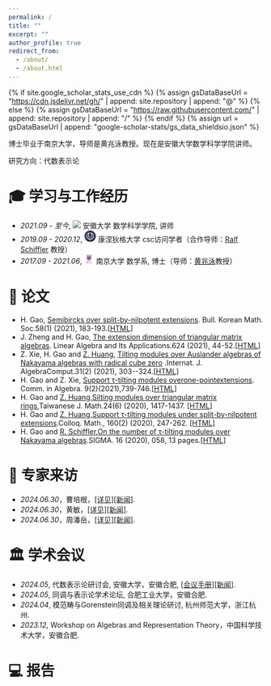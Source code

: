 ```yaml
---
permalink: /
title: ""
excerpt: ""
author_profile: true
redirect_from: 
  - /about/
  - /about.html
---
```


{% if site.google_scholar_stats_use_cdn %}
{% assign gsDataBaseUrl = "https://cdn.jsdelivr.net/gh/" | append: site.repository | append: "@" %}
{% else %}
{% assign gsDataBaseUrl = "https://raw.githubusercontent.com/" | append: site.repository | append: "/" %}
{% endif %}
{% assign url = gsDataBaseUrl | append: "google-scholar-stats/gs_data_shieldsio.json" %}

<span class='anchor' id='about-me'></span>

博士毕业于南京大学，导师是黄兆泳教授。现在是安徽大学数学科学学院讲师。

研究方向：代数表示论


<span class='anchor' id='-xl'></span>

# 🎓 学习与工作经历
- *2021.09 - 至今*, <a href="https://www.ahu.edu.cn/"><img class="svg" src="/images/ahu_logo.png" width="23pt"></a> 安徽大学 数学科学学院, 讲师
- *2019.09 - 2020.12*, <a href="https://www.pku.edu.cn/"><img class="svg" src="/images/uconn.png" width="23pt"></a> 康涅狄格大学 csc访问学者（合作导师：[Ralf Schiffler](https://schiffler.math.uconn.edu/#) 教授）
- *2017.09 - 2021.06*, <a href="https://www.cnu.edu.cn/"><img class="svg" src="/images/nju.png" width="20pt"></a> 南京大学 数学系, 博士（导师：[黄兆泳](http://maths.nju.edu.cn/~huangzy/)教授）
 
<span class='anchor' id='-xslw'></span>

# 📝 论文
- H. Gao, [Semibircks over split-by-nilpotent extensions](/pdf/2021-7.pdf). Bull. Korean Math. Soc.58(1) (2021), 183-193.[[HTML]](https://doi.org/10.4134/BKMS.b200189)
- J. Zheng and  H. Gao,  [The extension dimension of triangular matrix algebras](/pdf/2021-4.pdf). Linear Algebra and Its Applications.624 (2021), 44-52.[[HTML]](https://doi.org/10.1016/j.laa.2021.04.002)
- Z. Xie, H. Gao and [Z. Huang](http://maths.nju.edu.cn/~huangzy/), [Tilting modules over Auslander algebras of Nakayama algebras with radical cube zero](/pdf/2021-5.pdf) .Internat. J. AlgebraComput.31(2) (2021), 303--324.[[HTML]](https://doi.org/10.1142/S0218196721500168)
- H. Gao and Z. Xie, [Support τ-tilting modules overone-pointextensions](/pdf/2021-3.pdf). Comm. in  Algebra. 9(2)(2021),739-746.[[HTML]](https://doi.org/10.1080/00927872.2020.1817470)
- H. Gao and [Z. Huang](http://maths.nju.edu.cn/~huangzy/),[Silting modules over triangular matrix rings](/pdf/2020-2.pdf),Taiwanese J. Math.24(6) (2020), 1417-1437.
[[HTML]](https://doi.org/10.11650/tjm/200204)
- H. Gao and [Z. Huang](http://maths.nju.edu.cn/~huangzy/),[Support τ-tilting modules under split-by-nilpotent extensions](/pdf/2020-1.pdf).Colloq. Math., 160(2) (2020), 247-262.
[[HTML]](https://doi.org/10.4064/cm7774-3-2019)
- H. Gao and [R. Schiffler](https://schiffler.math.uconn.edu/#),[On the number of τ-tilting modules over Nakayama algebras](/pdf/2020-0.pdf).SIGMA. 16 (2020), 058, 13 pages.[[HTML]](  https://doi.org/10.3842/SIGMA.2020.058)


<span class='anchor' id='-zjlf'></span>

# 💬 专家来访
- *2024.06.30*，曹培根，[[详见]](/pdf/20240630-报告内容-曹培根.pdf)[[新闻]](https://math.ahu.edu.cn/2024/0620/c10776a343295/page.htm).
- *2024.06.30*，黄敏，[[详见]](/pdf/20240630-报告内容-黄敏.pdf)[[新闻]](https://math.ahu.edu.cn/2024/0620/c10776a343293/page.htm).
- *2024.06.30*，周潘岳，[[详见]](/pdf/20240630-报告内容-周潘岳.pdf)[[新闻]](https://math.ahu.edu.cn/2024/0620/c10776a343294/page.htm).

<span class='anchor' id='-xshy'></span>

# 🏛️ 学术会议
- *2024.05*, 代数表示论研讨会, 安徽大学，安徽合肥, [[会议手册]](/pdf/20240517-代数表示论研讨会-会议手册)[[新闻]](https://math.ahu.edu.cn/2024/0522/c10804a340700/page.htm).
- *2024.05*, 同调与表示论学术论坛, 合肥工业大学，安徽合肥.
- *2024.04*, 模范畴与Gorenstein同调及相关理论研讨, 杭州师范大学，浙江杭州.
- *2023.12*, Workshop on Algebras and Representation Theory，中国科学技术大学，安徽合肥.

<span class='anchor' id='-bg'></span>

# 💻 报告

